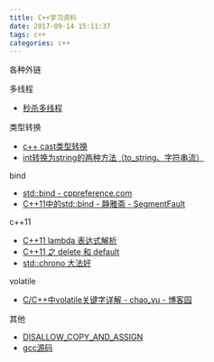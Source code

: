 ```yaml
---
title: C++学习资料
date: 2017-09-14 15:11:37
tags: c++
categories: c++
---
```


各种外链

<!-- more -->

多线程

- [秒杀多线程](http://blog.csdn.net/morewindows/article/details/7392749)

类型转换

- [c++ cast类型转换](http://www.cnblogs.com/yawer/archive/2007/11/27/973909.html)
- [int转换为string的两种方法（to_string、字符串流）](http://blog.csdn.net/chavo0/article/details/51038397)

bind

- [std::bind - cppreference.com](http://en.cppreference.com/w/cpp/utility/functional/bind)
- [C++11中的std::bind - 静雅斋 - SegmentFault](https://segmentfault.com/a/1190000003897709)

c++11

- [C++11 lambda 表达式解析](http://www.cnblogs.com/haippy/archive/2013/05/31/3111560.html)
- [C++11 之 delete 和 default](http://www.cnblogs.com/xinxue/p/5503836.html)
- [std::chrono 大法好](http://blog.csdn.net/u013390476/article/details/50209603)

volatile

- [C/C++中volatile关键字详解 - chao_yu - 博客园](http://www.cnblogs.com/yc_sunniwell/archive/2010/07/14/1777432.html)

其他

- [DISALLOW_COPY_AND_ASSIGN](http://blog.csdn.net/zhikangfu/article/details/46437715)
- [gcc源码](http://ftp.gnu.org/gnu/gcc/)
